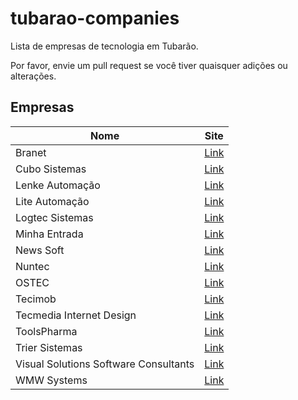# tubarao-companies

Lista de empresas de tecnologia em Tubarão.

Por favor, envie um pull request se você tiver quaisquer adições ou alterações.

## Empresas

| Nome                                  | Site                                     |
| ------------------------------------- | ---------------------------------------- |
| Branet                                | [Link](http://branet.com.br/)            |
| Cubo Sistemas                         | [Link](http://cubosis.com.br/)           |
| Lenke Automação                       | [Link](http://lenkeautomacao.com.br/)    |
| Lite Automação                        | [Link](http://www.liteautomacao.com.br/) |
| Logtec Sistemas                       | [Link](http://logtecsistemas.com.br/)    |
| Minha Entrada                         | [Link](https://minhaentrada.com.br/)     |
| News Soft                             | [Link](http://newssoft.com.br/)          |
| Nuntec                                | [Link](http://nuntec.com.br/)            |
| OSTEC                                 | [Link](https://www.ostec.com.br/)        |
| Tecimob                               | [Link](https://tecimob.com.br/)          |
| Tecmedia Internet Design              | [Link](http://tecmedia.com.br/)          |
| ToolsPharma                           | [Link](http://toolspharma.com.br/)       |
| Trier Sistemas                        | [Link](http://triersistemas.com.br/)     |
| Visual Solutions Software Consultants | [Link](http://vsol.us)                   |
| WMW Systems                           | [Link](http://wmw.com.br/)               |
